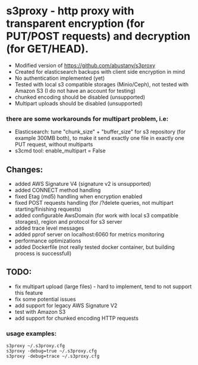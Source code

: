 # s3proxy - http proxy with transparent encryption (for PUT/POST requests) and decryption (for GET/HEAD).

- Modified version of https://github.com/abustany/s3proxy
- Created for elasticsearch backups with client side encryption in mind
- No authentication implemented (yet)
- Tested with local s3 compatible storages (Minio/Ceph), not tested with Amazon S3 (I do not have an account for testing)
- chunked encoding should be disabled (unsupported)
- Multipart uploads should be disabled (unsupported)
###  there are some workarounds for multipart problem, i.e:
  - Elasticsearch: tune "chunk_size" + "buffer_size" for s3 repository (for example 300MB both), to make it send exactly one file in exactly one PUT request, without multiparts
  - s3cmd tool: enable_multipart = False 

## Changes:
- added AWS Signature V4 (signature v2 is unsupported)
- added CONNECT method handling
- fixed Etag (md5) handling when encryption enabled
- fixed POST requests handling (for /?delete queries, not multipart starting/finishing requests)
- added configurable AwsDomain (for work with local s3 compatible storages), region and protocol for s3 server
- added trace level messages
- added pprof server on localhost:6060 for metrics monitoring
- performance optimizations
- added Dockerfile (not really tested docker container, but building process is successfull)

## TODO:
- fix multipart upload (large files) - hard to implement, tend to not support this feature
- fix some potential issues
- add support for legacy AWS Signature V2
- test with Amazon S3
- add support for chunked encoding HTTP requests

### usage examples:
```
s3proxy ~/.s3proxy.cfg
s3proxy -debug=true ~/.s3proxy.cfg
s3proxy -debug=trace ~/.s3proxy.cfg
```
